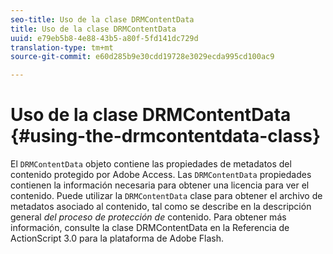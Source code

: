 ```yaml
---
seo-title: Uso de la clase DRMContentData
title: Uso de la clase DRMContentData
uuid: e79eb5b8-4e88-43b5-a80f-5fd141dc729d
translation-type: tm+mt
source-git-commit: e60d285b9e30cdd19728e3029ecda995cd100ac9

---
```



# Uso de la clase DRMContentData {#using-the-drmcontentdata-class}

El `DRMContentData` objeto contiene las propiedades de metadatos del contenido protegido por Adobe Access. Las `DRMContentData` propiedades contienen la información necesaria para obtener una licencia para ver el contenido. Puede utilizar la `DRMContentData` clase para obtener el archivo de metadatos asociado al contenido, tal como se describe en la descripción general *del proceso de protección de* contenido. Para obtener más información, consulte la clase [](https://help.adobe.com/en_US/FlashPlatform/reference/actionscript/3/flash/net/drm/DRMContentData.html) DRMContentData en la Referencia de ActionScript 3.0 para la plataforma de Adobe Flash.